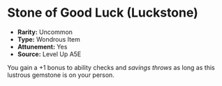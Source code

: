 
# Stone of Good Luck (Luckstone)

* **Rarity:** Uncommon
* **Type:** Wondrous Item
* **Attunement:** Yes
* **Source:** Level Up A5E


You gain a +1 bonus to ability checks and _savings throws_  as long as this lustrous gemstone is on your person.

